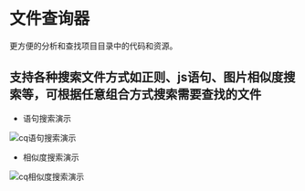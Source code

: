 # 文件查询器

更方便的分析和查找项目目录中的代码和资源。

## 支持各种搜索文件方式如正则、js语句、图片相似度搜索等，可根据任意组合方式搜索需要查找的文件

- 语句搜索演示

![cq语句搜索演示](https://user-images.githubusercontent.com/51696131/117951426-bde64700-b346-11eb-9b18-209a6ae4fda6.gif)

- 相似度搜索演示

![cq相似度搜索演示](https://user-images.githubusercontent.com/51696131/117959626-cb073400-b34e-11eb-90b3-7da1632db7bb.gif)